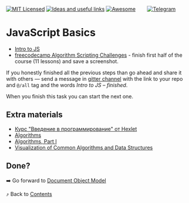 [![MIT Licensed][icon-mit]][license]
[![Ideas and useful links][icon-ideas]][ideas]
[![Awesome][icon-awesome]][awesome]
&nbsp;&nbsp;&nbsp;&nbsp;&nbsp;&nbsp;
[![Telegram][icon-chat]][chat]

# JavaScript Basics

- [Intro to JS](https://www.udacity.com/course/intro-to-javascript--ud803)
- [freecodecamp Algorithm Scripting Challenges](https://learn.freecodecamp.org/javascript-algorithms-and-data-structures/intermediate-algorithm-scripting) - finish first half of the course (11 lessons) and save a screenshot.

If you honestly finished all the previous steps than go ahead and share it with
others — send a message in [gitter channel][chat] with the link to your repo
and `@/all` tag and the words _Intro to JS – finished_.

When you finish this task you can start the next one.

## Extra materials

- [Курс "Введение в программирование" от Hexlet](https://ru.hexlet.io/courses/introduction_to_programming)
- [Algorithms](https://www.khanacademy.org/computing/computer-science/algorithms)
- [Algorithms, Part I](https://www.coursera.org/learn/algorithms-part1)
- [Visualization of Common Algorithms and Data Structures](https://www.cs.usfca.edu/~galles/visualization/Algorithms.html)

## Done?

➡️ Go forward to [Document Object Model](js-dom.md)

⤴️ Back to [Contents](../contents.md)


[icon-chat]: https://img.shields.io/badge/chat-on%20telegram-blue.svg
[icon-mit]: https://img.shields.io/badge/license-MIT-blue.svg
[icon-ideas]: https://img.shields.io/badge/google--doc-ideas-ff69b4.svg
[icon-awesome]: https://cdn.rawgit.com/sindresorhus/awesome/d7305f38d29fed78fa85652e3a63e154dd8e8829/media/badge.svg

[license]: https://github.com/Kottans/web/blob/master/LICENSE.md
[awesome]: https://github.com/sindresorhus/awesome#front-end-development
[ideas]: https://docs.google.com/spreadsheets/d/1bZJhYjK3VHOS2HmQb2Fs4aHfEBt8mp1F09j9nEEDaqE/edit#gid=818017811
[chat]: https://t.me/joinchat/CX8EF1JmLm9IM6J6oy2U7Q
